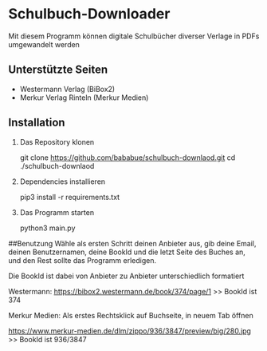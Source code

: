 # Schulbuch-Downloader

Mit diesem Programm können digitale Schulbücher diverser Verlage in PDFs umgewandelt werden

## Unterstützte Seiten

- Westermann Verlag (BiBox2)
- Merkur Verlag Rinteln (Merkur Medien)

## Installation

1.  Das Repository klonen

    git clone https://github.com/bababue/schulbuch-downlaod.git
    cd ./schulbuch-downlaod

2.  Dependencies installieren

    pip3 install -r requirements.txt

3.  Das Programm starten

    python3 main.py

##Benutzung
Wähle als ersten Schritt deinen Anbieter aus, gib deine Email, deinen Benutzernamen, deine BookId und die letzt Seite des Buches an, und den Rest sollte das Programm erledigen.

Die BookId ist dabei von Anbieter zu Anbieter unterschiedlich formatiert

Westermann: https://bibox2.westermann.de/book/374/page/1 >> BookId ist 374

Merkur Medien: Als erstes Rechtsklick auf Buchseite, in neuem Tab öffnen

https://www.merkur-medien.de/dlm/zippo/936/3847/preview/big/280.jpg >> BookId ist 936/3847
